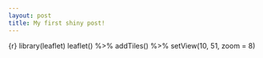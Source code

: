 ```yaml
---
layout: post
title: My first shiny post!
---
```


{r}
library(leaflet)
leaflet() %>% addTiles() %>% setView(10, 51, zoom = 8)

